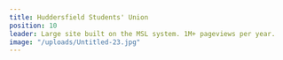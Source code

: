 ```yaml
---
title: Huddersfield Students' Union
position: 10
leader: Large site built on the MSL system. 1M+ pageviews per year.
image: "/uploads/Untitled-23.jpg"
---
```


